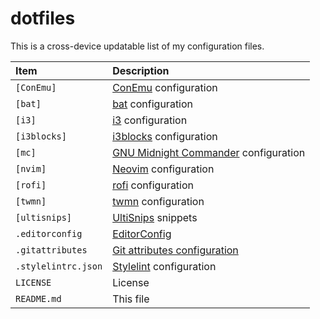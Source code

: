 # dotfiles
This is a cross-device updatable list of my configuration files.

| Item                | Description                                |
|:--------------------|:-------------------------------------------|
| `[ConEmu]`          | [ConEmu][1] configuration                  |
| `[bat]`             | [bat][2] configuration                     |
| `[i3]`              | [i3][3] configuration                      |
| `[i3blocks]`        | [i3blocks][4] configuration                |
| `[mc]`              | [GNU Midnight Commander][5] configuration  |
| `[nvim]`            | [Neovim][6] configuration                  |
| `[rofi]`            | [rofi][7] configuration                    |
| `[twmn]`            | [twmn][8] configuration                    |
| `[ultisnips]`       | [UltiSnips][9] snippets                    |
| `.editorconfig`     | [EditorConfig][10]                         |
| `.gitattributes`    | [Git attributes configuration][11]         |
| `.stylelintrc.json` | [Stylelint][12] configuration              |
| `LICENSE`           | License                                    |
| `README.md`         | This file                                  |

[1]: https://conemu.github.io
[2]: https://github.com/sharkdp/bat
[3]: https://github.com/i3/i3
[4]: https://github.com/vivien/i3blocks
[5]: https://github.com/MidnightCommander/mc
[6]: https://neovim.io
[7]: https://github.com/davatorium/rofi
[8]: https://github.com/sboli/twmn
[9]: https://github.com/SirVer/ultisnips
[10]: https://editorconfig.org
[11]: https://git-scm.com/docs/gitattributes
[12]: https://stylelint.io/user-guide/configure
